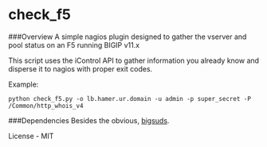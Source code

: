 check_f5
=========
###Overview
A simple nagios plugin designed to gather the vserver and pool status on an F5 running BIGIP v11.x

This script uses the iControl API to gather information you already know and disperse it to nagios with proper exit codes.

Example:

```
python check_f5.py -o lb.hamer.ur.domain -u admin -p super_secret -P /Common/http_whois_v4
```

###Dependencies 
Besides the obvious,
[bigsuds](https://devcentral.f5.com/d/bigsuds-python-icontrol-library).

License - MIT
